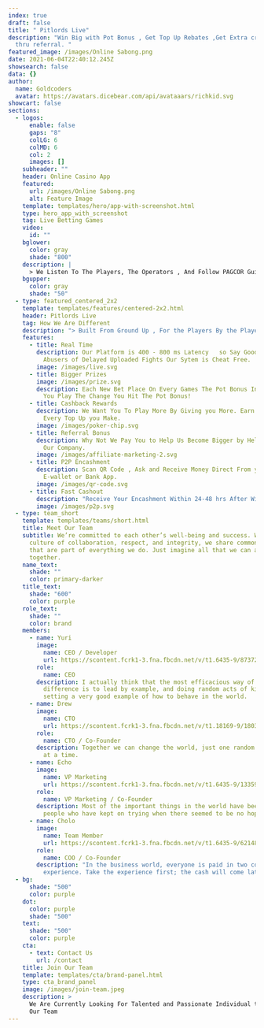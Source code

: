 ```yaml
---
index: true
draft: false
title: " Pitlords Live"
description: "Win Big with Pot Bonus , Get Top Up Rebates ,Get Extra credits
  thru referral. "
featured_image: /images/Online Sabong.png
date: 2021-06-04T22:40:12.245Z
showsearch: false
data: {}
author:
  name: Goldcoders
  avatar: https://avatars.dicebear.com/api/avataaars/richkid.svg
showcart: false
sections:
  - logos:
      enable: false
      gaps: "8"
      colLG: 6
      colMD: 6
      col: 2
      images: []
    subheader: ""
    header: Online Casino App
    featured:
      url: /images/Online Sabong.png
      alt: Feature Image
    template: templates/hero/app-with-screenshot.html
    type: hero_app_with_screenshot
    tag: Live Betting Games
    video:
      id: ""
    bglower:
      color: gray
      shade: "800"
    description: |
      > We Listen To The Players, The Operators , And Follow PAGCOR Guidelines.
    bgupper:
      color: gray
      shade: "50"
  - type: featured_centered_2x2
    template: templates/features/centered-2x2.html
    header: Pitlords Live
    tag: How We Are Different
    description: "> Built From Ground Up , For the Players By the Players."
    features:
      - title: Real Time
        description: Our Platform is 400 - 800 ms Latency   so Say Goodbye to System
          Abusers of Delayed Uploaded Fights Our Sytem is Cheat Free.
        image: /images/live.svg
      - title: Bigger Prizes
        image: /images/prize.svg
        description: Each New Bet Place On Every Games The Pot Bonus Increases. The More
          You Play The Change You Hit The Pot Bonus!
      - title: Cashback Rewards
        description: We Want You To Play More By Giving you More. Earn Additional Coins
          Every Top Up you Make.
        image: /images/poker-chip.svg
      - title: Referral Bonus
        description: Why Not We Pay You to Help Us Become Bigger by Helping Us Promote
          Our Company.
        image: /images/affiliate-marketing-2.svg
      - title: P2P Encashment
        description: Scan QR Code , Ask and Receive Money Direct From your Registered
          E-wallet or Bank App.
        image: /images/qr-code.svg
      - title: Fast Cashout
        description: "Receive Your Encashment Within 24-48 hrs After Withdrawal. No Hassle "
        image: /images/p2p.svg
  - type: team_short
    template: templates/teams/short.html
    title: Meet Our Team
    subtitle: We’re committed to each other’s well-being and success. Within a
      culture of collaboration, respect, and integrity, we share common values
      that are part of everything we do. Just imagine all that we can achieve
      together.
    name_text:
      shade: ""
      color: primary-darker
    title_text:
      shade: "600"
      color: purple
    role_text:
      shade: ""
      color: brand
    members:
      - name: Yuri
        image:
          name: CEO / Developer
          url: https://scontent.fcrk1-3.fna.fbcdn.net/v/t1.6435-9/87372254_2769415686512834_4711647890433376256_n.jpg?_nc_cat=101&ccb=1-3&_nc_sid=09cbfe&_nc_eui2=AeGmVZLE5G4eusVPZDx_1iQU1UAjSnuhrUrVQCNKe6GtSrU5ZzsVCzvVC-WjAYEWaYr6EAf9yPyAuFmdFEWVxmYd&_nc_ohc=MPZqNX78lPIAX8B_rbW&_nc_ht=scontent.fcrk1-3.fna&oh=fb62c18dfc3809a90e1f82f6a1b2cc52&oe=60E099CE
        role:
          name: CEO
        description: I actually think that the most efficacious way of making a
          difference is to lead by example, and doing random acts of kindness is
          setting a very good example of how to behave in the world.
      - name: Drew
        image:
          name: CTO
          url: https://scontent.fcrk1-3.fna.fbcdn.net/v/t1.18169-9/18034091_1329870170432765_4794002620839940695_n.jpg?_nc_cat=104&ccb=1-3&_nc_sid=09cbfe&_nc_eui2=AeEzuQ4pEaCed9lSLbu_3f2IWprOv1f9_89ams6_V_3_z-EuUviIcbTUtKY8t5MyOPzWInHUfnn7BmwGkf-W87hD&_nc_ohc=08QWLbpsY2oAX-lbN61&_nc_ht=scontent.fcrk1-3.fna&oh=dbe82c04cbd93ad8f4ec4a8060ef790f&oe=60DEA0BE
        role:
          name: CTO / Co-Founder
        description: Together we can change the world, just one random act of kindness
          at a time.
      - name: Echo
        image:
          name: VP Marketing
          url: https://scontent.fcrk1-3.fna.fbcdn.net/v/t1.6435-9/133596030_1257607221275478_8475164670338986809_n.jpg?_nc_cat=102&ccb=1-3&_nc_sid=174925&_nc_eui2=AeE7R-gHC9yJvQ5MXuevcjHMfmYkMj-v6od-ZiQyP6_qh9Rfpa4IBuR05uMdHU2DAxi2t7XQ17xhhiYHokMgXVQq&_nc_ohc=JhN5a1mTt24AX_duRgV&_nc_ht=scontent.fcrk1-3.fna&oh=b529d64349b1bca475a650a8ed209c45&oe=60DFC75B
        role:
          name: VP Marketing / Co-Founder
        description: Most of the important things in the world have been accomplished by
          people who have kept on trying when there seemed to be no hope at all.
      - name: Cholo
        image:
          name: Team Member
          url: https://scontent.fcrk1-3.fna.fbcdn.net/v/t1.6435-9/62148395_142203856949592_7902640082614484992_n.jpg?_nc_cat=101&ccb=1-3&_nc_sid=09cbfe&_nc_eui2=AeHch-U1CFcG9jjS0QNx5Vy8OHac3iTqxkM4dpzeJOrGQ6T0XCWYwtUaqo6c9TEhh5Bh40dST3jW34zfRhzPYSb-&_nc_ohc=H9RWPsGOP1gAX-BaO3N&_nc_ht=scontent.fcrk1-3.fna&oh=da2c266c85fc72f236036b0f15ed6bac&oe=60DFAC57
        role:
          name: COO / Co-Founder
        description: "In the business world, everyone is paid in two coins: cash and
          experience. Take the experience first; the cash will come later."
  - bg:
      shade: "500"
      color: purple
    dot:
      color: purple
      shade: "500"
    text:
      shade: "500"
      color: purple
    cta:
      - text: Contact Us
        url: /contact
    title: Join Our Team
    template: templates/cta/brand-panel.html
    type: cta_brand_panel
    image: /images/join-team.jpeg
    description: >
      We Are Currently Looking For Talented and Passionate Individual to Join
      Our Team
---
```


